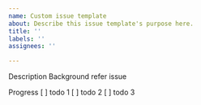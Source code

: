 ```yaml
---
name: Custom issue template
about: Describe this issue template's purpose here.
title: ''
labels: ''
assignees: ''

---
```


Description
Background
refer issue 

Progress
[ ] todo 1
[ ] todo 2
[ ] todo 3
